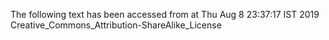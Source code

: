 The following text has been accessed from at Thu Aug 8 23:37:17 IST 2019
Creative_Commons_Attribution-ShareAlike_License
